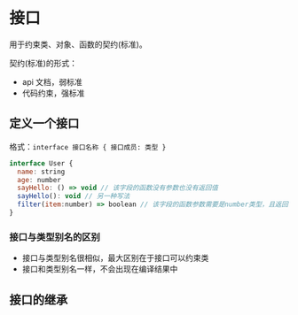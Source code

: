 # 接口

用于约束类、对象、函数的契约(标准)。

契约(标准)的形式：

- api 文档，弱标准
- 代码约束，强标准

## 定义一个接口

格式：`interface 接口名称 { 接口成员: 类型 }`

```js
interface User {
  name: string
  age: number
  sayHello: () => void // 该字段的函数没有参数也没有返回值
  sayHello(): void // 另一种写法
  filter(item:number) => boolean // 该字段的函数参数需要是number类型，且返回布尔值
}
```

### 接口与类型别名的区别

- 接口与类型别名很相似，最大区别在于接口可以约束类
- 接口和类型别名一样，不会出现在编译结果中

## 接口的继承







